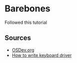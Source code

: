 
# Barebones

Followed this tutorial

## Sources

-   [OSDev.org](https://wiki.osdev.org/Expanded_Main_Page)
-   [How to write keyboard driver](https://arjunsreedharan.org/post/99370248137/kernels-201-lets-write-a-kernel-with-keyboard)


